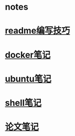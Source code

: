 # notes
# [readme编写技巧](https://blog.csdn.net/htwhtw123/article/details/77069581)
# [docker笔记](docker_note.md)
# [ubuntu笔记](ubuntu_note.md)
# [shell笔记](CLI_bash.md)
# [论文笔记](english/english.md)
